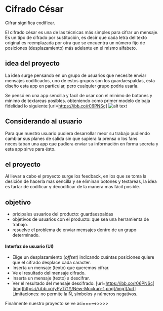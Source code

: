 # Cifrado César

Cifrar significa codificar.

El cifrado césar es una de las técnicas más simples para cifrar un mensaje. Es un tipo de cifrado por sustitución, es decir que cada letra del texto original es reemplazada por otra que se encuentra un número fijo de posiciones (desplazamiento) más adelante en el mismo alfabeto.

## idea del proyecto

La idea surge pensando en un grupo de usuarios que necesite enviar mensajes codificados, uno de estos grupos son los guardaespaldas,  esta diseño esta app en particular, pero cualquier grupo podria usarla.

Se pensó en una app sencilla y facil de usar con el minimo de botones y minimo de textareas posibles. obteniendo como primer modelo de baja fidelidad lo siguiente:[url=https://ibb.co/r06PNSc] 
![alt text](https://ibb.co/r06PNSc)


## Considerando al usuario

Para que nuestro usuario pudiera desarrollar meor su trabajo pudiendo cambiar sus planes de salida sin que supiera la prensa o los fans necesitaban una app que pudiera enviar su información en forma secreta y esta app sirve para ésto.



## el proyecto

Al llevar a cabo el proyecto surge los feedback, en los que se toma la desición de hacerla mas sencilla y se eliminan botones y textareas, la idea es tartar de codificar y decodificar de la manera mas fácil posible.

## objetivo

- pricipales usuarios del producto: guardaespaldas
- objetivos de usuarios con el producto: que sea una herramienta de trabajo.
- resuelve el problema de enviar mensajes dentro de un grupo determinado.

#### Interfaz de usuario (UI)

- Elige un desplazamiento (_offset_) indicando cuántas posiciones quiere que el cifrado desplace cada caracter.
- Inserta un mensaje (texto) que queremos cifrar.
- Ve el resultado del mensaje cifrado.
- Inserta un mensaje (texto) a descifrar.
- Ver el resultado del mensaje descifrado.
[url=https://ibb.co/r06PNSc][img]https://i.ibb.co/yPyT71Y/New-Mockup-1.png[/img][/url]
Limitaciones: no permite la Ñ, símbolos y números negativos.

Finalmente nuestro proyecto se ve asi=====>>>>>

